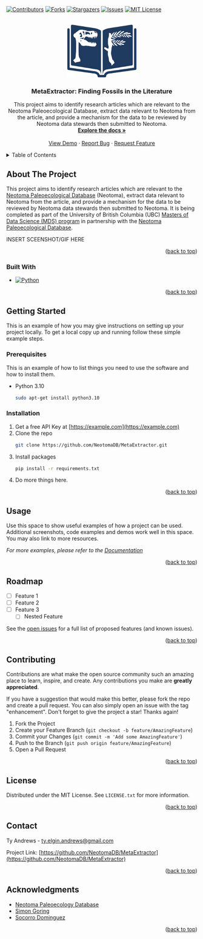 <!-- Improved compatibility of back to top link: See: https://github.com/othneildrew/Best-README-Template/pull/73 -->
<a name="readme-top"></a>
<!--
*** Thanks for checking out the Best-README-Template. If you have a suggestion
*** that would make this better, please fork the repo and create a pull request
*** or simply open an issue with the tag "enhancement".
*** Don't forget to give the project a star!
*** Thanks again! Now go create something AMAZING! :D
-->



<!-- PROJECT SHIELDS -->
<!--
*** I'm using markdown "reference style" links for readability.
*** Reference links are enclosed in brackets [ ] instead of parentheses ( ).
*** See the bottom of this document for the declaration of the reference variables
*** for contributors-url, forks-url, etc. This is an optional, concise syntax you may use.
*** https://www.markdownguide.org/basic-syntax/#reference-style-links
-->
[![Contributors][contributors-shield]][contributors-url]
[![Forks][forks-shield]][forks-url]
[![Stargazers][stars-shield]][stars-url]
[![Issues][issues-shield]][issues-url]
[![MIT License][license-shield]][license-url]



<!-- PROJECT LOGO -->
<br />
<div align="center">
  <a href="https://github.com/NeotomaDB/MetaExtractor">
    <img src="assets/finding-fossils-logo-symbol_highres.png" alt="Logo" height="140"> 
  </a>

<h3 align="center">MetaExtractor: Finding Fossils in the Literature</h3>

  <p align="center">
    This project aims to identify research articles which are relevant to the Neotoma Paleoecological Database, extract data relevant to Neotoma from the article, and provide a mechanism for the data to be reviewed by Neotoma data stewards then submitted to Neotoma.
    <br />
    <a href="https://github.com/NeotomaDB/MetaExtractor"><strong>Explore the docs »</strong></a>
    <br />
    <br />
    <a href="https://github.com/NeotomaDB/MetaExtractor">View Demo</a>
    ·
    <a href="https://github.com/NeotomaDB/MetaExtractor/issues">Report Bug</a>
    ·
    <a href="https://github.com/NeotomaDB/MetaExtractor/issues">Request Feature</a>
  </p>
</div>



<!-- TABLE OF CONTENTS -->
<details>
  <summary>Table of Contents</summary>
  <ol>
    <li>
      <a href="#about-the-project">About The Project</a>
      <ul>
        <li><a href="#built-with">Built With</a></li>
      </ul>
    </li>
    <li>
      <a href="#getting-started">Getting Started</a>
      <ul>
        <li><a href="#prerequisites">Prerequisites</a></li>
        <li><a href="#installation">Installation</a></li>
      </ul>
    </li>
    <li><a href="#usage">Usage</a></li>
    <li><a href="#roadmap">Roadmap</a></li>
    <li><a href="#contributing">Contributing</a></li>
    <li><a href="#license">License</a></li>
    <li><a href="#contact">Contact</a></li>
    <li><a href="#acknowledgments">Acknowledgments</a></li>
  </ol>
</details>



<!-- ABOUT THE PROJECT -->
## About The Project

This project aims to identify research articles which are relevant to the [Neotoma Paleoecological Database](http://neotomadb.org) (Neotoma), extract data relevant to Neotoma from the article, and provide a mechanism for the data to be reviewed by Neotoma data stewards then submitted to Neotoma. It is being completed as part of the University of British Columbia (UBC) [Masters of Data Science (MDS) program](https://masterdatascience.ubc.ca/) in partnership with the [Neotoma Paleoecological Database](http://neotomadb.org).

INSERT SCEENSHOT/GIF HERE

<!-- [![Product Name Screen Shot][product-screenshot]](https://example.com) -->

<p align="right">(<a href="#readme-top">back to top</a>)</p>

### Built With

* [![Python][Python]][Python-url]

<p align="right">(<a href="#readme-top">back to top</a>)</p>



<!-- GETTING STARTED -->
## Getting Started

This is an example of how you may give instructions on setting up your project locally.
To get a local copy up and running follow these simple example steps.

### Prerequisites

This is an example of how to list things you need to use the software and how to install them.
* Python 3.10
  ```sh
  sudo apt-get install python3.10
  ```

### Installation

1. Get a free API Key at [https://example.com](https://example.com)
2. Clone the repo
   ```sh
   git clone https://github.com/NeotomaDB/MetaExtractor.git
   ```
3. Install packages
   ```sh
   pip install -r requirements.txt
   ```
4. Do more things here.

<p align="right">(<a href="#readme-top">back to top</a>)</p>



<!-- USAGE EXAMPLES -->
## Usage

Use this space to show useful examples of how a project can be used. Additional screenshots, code examples and demos work well in this space. You may also link to more resources.

_For more examples, please refer to the [Documentation](https://example.com)_

<p align="right">(<a href="#readme-top">back to top</a>)</p>



<!-- ROADMAP -->
## Roadmap

- [ ] Feature 1
- [ ] Feature 2
- [ ] Feature 3
    - [ ] Nested Feature

See the [open issues](https://github.com/NeotomaDB/MetaExtractor/issues) for a full list of proposed features (and known issues).

<p align="right">(<a href="#readme-top">back to top</a>)</p>



<!-- CONTRIBUTING -->
## Contributing

Contributions are what make the open source community such an amazing place to learn, inspire, and create. Any contributions you make are **greatly appreciated**.

If you have a suggestion that would make this better, please fork the repo and create a pull request. You can also simply open an issue with the tag "enhancement".
Don't forget to give the project a star! Thanks again!

1. Fork the Project
2. Create your Feature Branch (`git checkout -b feature/AmazingFeature`)
3. Commit your Changes (`git commit -m 'Add some AmazingFeature'`)
4. Push to the Branch (`git push origin feature/AmazingFeature`)
5. Open a Pull Request

<p align="right">(<a href="#readme-top">back to top</a>)</p>



<!-- LICENSE -->
## License

Distributed under the MIT License. See `LICENSE.txt` for more information.

<p align="right">(<a href="#readme-top">back to top</a>)</p>



<!-- CONTACT -->
## Contact

Ty Andrews - ty.elgin.andrews@gmail.com

Project Link: [https://github.com/NeotomaDB/MetaExtractor](https://github.com/NeotomaDB/MetaExtractor)

<p align="right">(<a href="#readme-top">back to top</a>)</p>



<!-- ACKNOWLEDGMENTS -->
## Acknowledgments

* [Neotoma Paleoecology Database](http://neotomadb.org)
* [Simon Goring]()
* [Socorro Dominguez]()

<p align="right">(<a href="#readme-top">back to top</a>)</p>



<!-- MARKDOWN LINKS & IMAGES -->
<!-- https://www.markdownguide.org/basic-syntax/#reference-style-links -->
[contributors-shield]: https://img.shields.io/github/contributors/NeotomaDB/MetaExtractor.svg?style=for-the-badge
[contributors-url]: https://github.com/NeotomaDB/MetaExtractor/graphs/contributors
[forks-shield]: https://img.shields.io/github/forks/NeotomaDB/MetaExtractor.svg?style=for-the-badge
[forks-url]: https://github.com/NeotomaDB/MetaExtractor/network/members
[stars-shield]: https://img.shields.io/github/stars/NeotomaDB/MetaExtractor.svg?style=for-the-badge
[stars-url]: https://github.com/NeotomaDB/MetaExtractor/stargazers
[issues-shield]: https://img.shields.io/github/issues/NeotomaDB/MetaExtractor.svg?style=for-the-badge
[issues-url]: https://github.com/NeotomaDB/MetaExtractor/issues
[license-shield]: https://img.shields.io/github/license/NeotomaDB/MetaExtractor.svg?style=for-the-badge
[license-url]: https://github.com/NeotomaDB/MetaExtractor/blob/master/LICENSE.txt
[product-screenshot]: images/screenshot.png
[Python]: https://img.shields.io/badge/python-14354C?style=for-the-badge&logo=python&logoColor=white
[Python-url]: https://www.python.org/
